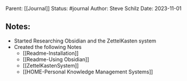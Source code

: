 Parent: [[Journal]]
Status: #journal 
Author: Steve Schilz
Date: 2023-11-01

## Notes:

* Started Researching Obsidian and the ZettelKasten system
* Created the following Notes
	* [[Readme-Installation]]
	* [[Readme-Using Obsidian]]
	* [[ZettelKastenSystem]]
	* [[HOME-Personal Knowledge Management Systems]]
	